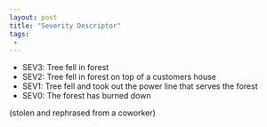 ```yaml
---
layout: post
title: "Severity Descriptor"
tags:
 -
---
```


* SEV3: Tree fell in forest
* SEV2: Tree fell in forest on top of a customers house
* SEV1: Tree fell and took out the power line that serves the forest
* SEV0: The forest has burned down

(stolen and rephrased from a coworker)